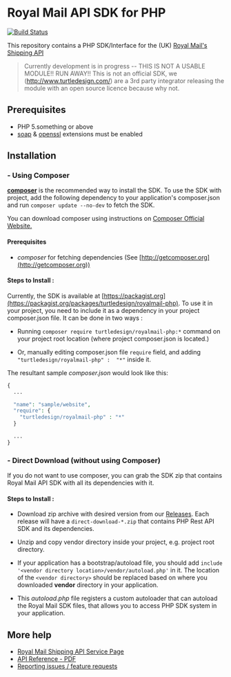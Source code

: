 # Royal Mail API SDK for PHP

[![Build Status](https://travis-ci.org/turtledesign/royalmail-php.png?branch=master)](https://travis-ci.org/turtledesign/royalmail-php)

This repository contains a PHP SDK/Interface for the (UK) [Royal Mail's Shipping API](http://www.royalmail.com/corporate/services/shipping-api)

> Currently development is in progress -- THIS IS NOT A USABLE MODULE!! RUN AWAY!!
> This is not an official SDK, we (http://www.turtledesign.com/) are a 3rd party integrator releasing the module with an open source licence because why not.

## Prerequisites

   - PHP 5.something or above
   - [soap](http://php.net/manual/en/book.soap.php) & [openssl](http://php.net/manual/en/book.openssl.php) extensions must be enabled

## Installation

### - Using Composer
[**composer**](https://getcomposer.org/) is the recommended way to install the SDK. To use the SDK with project, add the following dependency to your application's composer.json and run `composer update --no-dev` to fetch the SDK.

You can download composer using instructions on [Composer Official Website.](https://getcomposer.org/download/)

#### Prerequisites
- *composer* for fetching dependencies (See [http://getcomposer.org](http://getcomposer.org))

#### Steps to Install :

Currently, the SDK is available at [https://packagist.org](https://packagist.org/packages/turtledesign/royalmail-php). To use it in your project, you need to include it as a dependency in your project composer.json file. It can be done in two ways :

* Running `composer require turtledesign/royalmail-php:*` command on your project root location (where project composer.json is located.)

* Or, manually editing composer.json file `require` field, and adding `"turtledesign/royalmail-php" :  "*"` inside it.

The resultant sample *composer.json* would look like this:

```php
{
  ...

  "name": "sample/website",
  "require": {
  	"turtledesign/royalmail-php" : "*"
  }

  ...
}
```

### - Direct Download (without using Composer)

If you do not want to use composer, you can grab the SDK zip that contains Royal Mail API SDK with all its dependencies with it.

#### Steps to Install :
- Download zip archive with desired version from our [Releases](https://github.com/turtledesign/royalmail-php/releases). Each release will have a `direct-download-*.zip` that contains PHP Rest API SDK and its dependencies.

- Unzip and copy vendor directory inside your project, e.g. project root directory.

- If your application has a bootstrap/autoload file, you should add
`include '<vendor directory location>/vendor/autoload.php'` in it. The location of the `<vendor directory>` should be replaced based on where you downloaded **vendor** directory in your application.

- This *autoload.php* file registers a custom autoloader that can autoload the Royal Mail SDK files, that allows you to access PHP SDK system in your application.



## More help

   * [Royal Mail Shipping API Service Page](http://www.royalmail.com/corporate/services/shipping-api)
   * [API Reference - PDF](http://www.royalmail.com/sites/default/files/Shipping-API-Technical-User-Guide-v2_1-June-2015.pdf)
   * [Reporting issues / feature requests](https://github.com/turtledesign/royalmail-php/issues)
